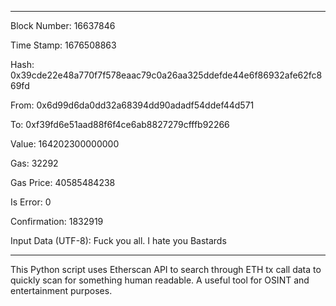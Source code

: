 -----

Block Number: 16637846

Time Stamp: 1676508863

Hash: 0x39cde22e48a770f7f578eaac79c0a26aa325ddefde44e6f86932afe62fc869fd

From: 0x6d99d6da0dd32a68394dd90adadf54ddef44d571

To: 0xf39fd6e51aad88f6f4ce6ab8827279cfffb92266

Value: 164202300000000

Gas: 32292

Gas Price: 40585484238

Is Error: 0

Confirmation: 1832919

Input Data (UTF-8): Fuck you all. I hate you Bastards

-----

This Python script uses Etherscan API to search through ETH tx call data to quickly scan for something human readable. A useful tool for OSINT and entertainment purposes.
